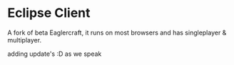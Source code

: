 # Eclipse Client

A fork of beta Eaglercraft, it runs on most browsers and has singleplayer & multiplayer.

adding update's :D as we speak
